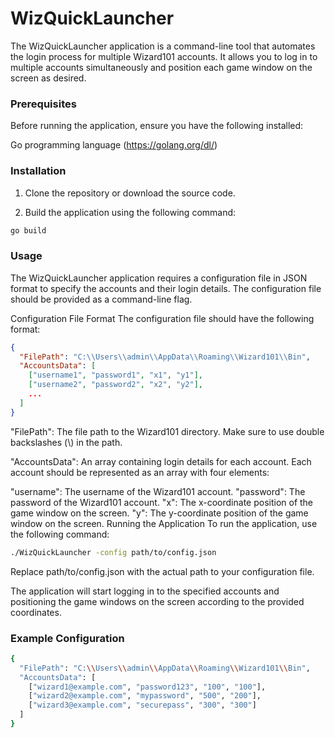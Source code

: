 # WizQuickLauncher

The WizQuickLauncher application is a command-line tool that automates the login process for multiple Wizard101 accounts. It allows you to log in to multiple accounts simultaneously and position each game window on the screen as desired.

### Prerequisites
Before running the application, ensure you have the following installed:

Go programming language (https://golang.org/dl/)

### Installation
1. Clone the repository or download the source code.

2. Build the application using the following command:
```bash
go build
```

### Usage
The WizQuickLauncher application requires a configuration file in JSON format to specify the accounts and their login details. The configuration file should be provided as a command-line flag.

Configuration File Format
The configuration file should have the following format:
```json
{
  "FilePath": "C:\\Users\\admin\\AppData\\Roaming\\Wizard101\\Bin",
  "AccountsData": [
    ["username1", "password1", "x1", "y1"],
    ["username2", "password2", "x2", "y2"],
    ...
  ]
}
```
"FilePath": The file path to the Wizard101 directory. Make sure to use double backslashes (\\) in the path.

"AccountsData": An array containing login details for each account. Each account should be represented as an array with four elements:

"username": The username of the Wizard101 account.
"password": The password of the Wizard101 account.
"x": The x-coordinate position of the game window on the screen.
"y": The y-coordinate position of the game window on the screen.
Running the Application
To run the application, use the following command:
```bash
./WizQuickLauncher -config path/to/config.json
```

Replace path/to/config.json with the actual path to your configuration file.

The application will start logging in to the specified accounts and positioning the game windows on the screen according to the provided coordinates.

### Example Configuration
```bash
{
  "FilePath": "C:\\Users\\admin\\AppData\\Roaming\\Wizard101\\Bin",
  "AccountsData": [
    ["wizard1@example.com", "password123", "100", "100"],
    ["wizard2@example.com", "mypassword", "500", "200"],
    ["wizard3@example.com", "securepass", "300", "300"]
  ]
}
```